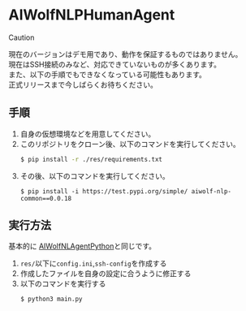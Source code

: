 # AIWolfNLPHumanAgent

> [!CAUTION]
> 現在のバージョンはデモ用であり、動作を保証するものではありません。 \
> 現在はSSH接続のみなど、対応できていないものが多くあります。 \
> また、以下の手順でもできなくなっている可能性もあります。 \
> 正式リリースまで今しばらくお待ちください。

## 手順

1. 自身の仮想環境などを用意してください。
1. このリポジトリをクローン後、以下のコマンドを実行してください。
    ```sh
    $ pip install -r ./res/requirements.txt 
    ```
1. その後、以下のコマンドを実行してください。
    ```
    $ pip install -i https://test.pypi.org/simple/ aiwolf-nlp-common==0.0.18
    ```

## 実行方法
基本的に [AIWolfNLAgentPython](https://github.com/aiwolfdial/AIWolfNLAgentPython)と同じです。

1. `res/`以下に`config.ini`,`ssh-config`を作成する
1. 作成したファイルを自身の設定に合うように修正する
1. 以下のコマンドを実行する
    ```
    $ python3 main.py
    ```